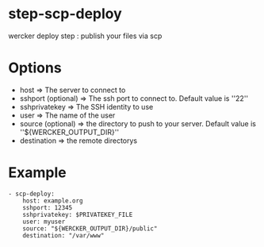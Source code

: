 # step-scp-deploy
wercker deploy step : publish your files via scp

# Options
* host => The server to connect to
* sshport (optional) => The ssh port to connect to.  Default value is ''22''
* sshprivatekey => The SSH identity to use
* user => The name of the user
* source (optional) => the directory to push to your server. Default value is ''${WERCKER_OUTPUT_DIR}''
* destination => the remote directorys

# Example
```
- scp-deploy:
    host: example.org
    sshport: 12345
    sshprivatekey: $PRIVATEKEY_FILE
    user: myuser
    source: "${WERCKER_OUTPUT_DIR}/public"
    destination: "/var/www"
```
